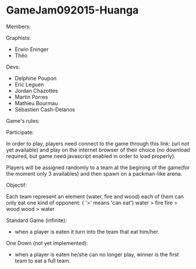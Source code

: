 # GameJam092015-Huanga


Members:

Graphists:
- Erwin Eninger
- Théo 

Devs:
- Delphine Poupon
- Eric Leguen
- Jordan Chazottes
- Martin Porres
- Mathieu Bourmau
- Sébastien Cash-Delanos


Game's rules:

Participate:

In order to play, players need connect to the game through this link: (url not yet available) 
and play on the internet browser of their choice (no download required, but game need javascript enabled in order to load properly).

Players will be assigned randomly to a team at the begining of the game(for the moment only 3 availables) and then spawn on a packman-like arena.

Objectif:

Each team represent an element (water, fire and wood) each of them can only eat one kind of opponent:
( '>' means 'can eat')
water > fire
fire > wood
wood > water

Standard Game (infinite):
- when a player is eaten it turn into the team that eat him/her.

One Down (not yet implemented):
- when a player is eaten he/she can no longer play, winner is the first team to eat a full team.


